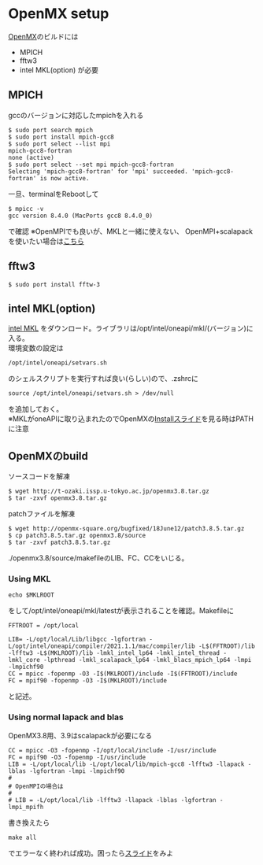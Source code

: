 # OpenMX setup
[OpenMX](http://openmx-square.org/)のビルドには
- MPICH
- fftw3
- intel MKL(option)
が必要

## MPICH
gccのバージョンに対応したmpichを入れる
```shell script
$ sudo port search mpich
$ sudo port install mpich-gcc8
$ sudo port select --list mpi
mpich-gcc8-fortran
none (active)
$ sudo port select --set mpi mpich-gcc8-fortran
Selecting 'mpich-gcc8-fortran' for 'mpi' succeeded. 'mpich-gcc8-fortran' is now active.
```
一旦、terminalをRebootして
```shell script
$ mpicc -v
gcc version 8.4.0 (MacPorts gcc8 8.4.0_0) 
```
で確認
※OpenMPIでも良いが、MKLと一緒に使えない、
OpenMPI+scalapackを使いたい場合は[こちら](https://qiita.com/hikaruri/items/0fa942c9eacb8930a792)
## fftw3
```shell script
$ sudo port install fftw-3
```
## intel MKL(option)
[intel MKL](https://software.intel.com/content/www/us/en/develop/tools/oneapi/components/onemkl.html)
をダウンロード。ライブラリは/opt/intel/oneapi/mkl/(バージョン)に入る。  
環境変数の設定は
```
/opt/intel/oneapi/setvars.sh
```
のシェルスクリプトを実行すれば良い(らしい)ので、.zshrcに
```
source /opt/intel/oneapi/setvars.sh > /dev/null
```
を追加しておく。  
※MKLがoneAPIに取り込まれたのでOpenMXの[Installスライド](http://www.openmx-square.org/tech_notes/OpenMX-Compile.pdf)を見る時はPATHに注意
## OpenMXのbuild
ソースコードを解凍
```shell script
$ wget http://t-ozaki.issp.u-tokyo.ac.jp/openmx3.8.tar.gz
$ tar -zxvf openmx3.8.tar.gz
```
patchファイルを解凍
```shell script
$ wget http://openmx-square.org/bugfixed/18June12/patch3.8.5.tar.gz
$ cp patch3.8.5.tar.gz openmx3.8/source
$ tar -zxvf patch3.8.5.tar.gz
```
./openmx3.8/source/makefileのLIB、FC、CCをいじる。
### Using MKL
```
echo $MKLROOT
```
をして/opt/intel/oneapi/mkl/latestが表示されることを確認。Makefileに
```
FFTROOT = /opt/local

LIB= -L/opt/local/Lib/libgcc -lgfortran -L/opt/intel/oneapi/compiler/2021.1.1/mac/compiler/lib -L$(FFTROOT)/lib -lfftw3 -L$(MKLROOT)/lib -lmkl_intel_lp64 -lmkl_intel_thread -lmkl_core -lpthread -lmkl_scalapack_lp64 -lmkl_blacs_mpich_lp64 -lmpi -lmpichf90
CC = mpicc -fopenmp -O3 -I$(MKLROOT)/include -I$(FFTROOT)/include
FC = mpif90 -fopenmp -O3 -I$(MKLROOT)/include
```
と記述。
### Using normal lapack and blas
OpenMX3.8用、3.9はscalapackが必要になる
```shell script
CC = mpicc -O3 -fopenmp -I/opt/local/include -I/usr/include
FC = mpif90 -O3 -fopenmp -I/usr/include
LIB = -L/opt/local/lib -L/opt/local/lib/mpich-gcc8 -lfftw3 -llapack -lblas -lgfortran -lmpi -lmpichf90
#
# OpenMPIの場合は
#
# LIB = -L/opt/local/lib -lfftw3 -llapack -lblas -lgfortran -lmpi_mpifh
```
書き換えたら
```shell script
make all
```
でエラーなく終われば成功。困ったら[スライド](http://www.openmx-square.org/tech_notes/OpenMX-Compile.pdf)をみよ
